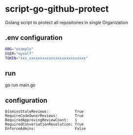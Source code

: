 # script-go-github-protect

Golang script to protect all repositories in single Organization

## .env configuration

``` bash
ORG="example"
USER="myself"
TOKEN="xxx_xxxxxxxxxxxxxxxxxxxxxxxxxx"
```

## run

go run main.go

## configuration

``` config
DismissStaleReviews:            True
RequireCodeOwnerReviews:        True
RequiredApprovingReviewCount:   1
RequiredConversationResolution: True
EnforceAdmins:                  False
```